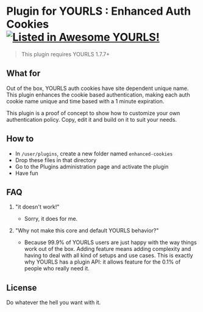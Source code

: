 # Plugin for YOURLS : Enhanced Auth Cookies [![Listed in Awesome YOURLS!](https://img.shields.io/badge/Awesome-YOURLS-C5A3BE)](https://github.com/YOURLS/awesome-yourls/)

> This plugin requires YOURLS 1.7.7+

## What for

Out of the box, YOURLS auth cookies have site dependent unique name. This plugin enhances the cookie based authentication, making each auth cookie name unique and time based with a 1 minute expiration.

This plugin is a proof of concept to show how to customize your own authentication policy. Copy, edit it and build on it to suit your needs.


## How to

* In `/user/plugins`, create a new folder named `enhanced-cookies`
* Drop these files in that directory
* Go to the Plugins administration page and activate the plugin 
* Have fun


## FAQ

1. "it doesn't work!"
	* Sorry, it does for me.

2. "Why not make this core and default YOURLS behavior?"
	* Because 99.9% of YOURLS users are just happy with the way things work out of the box. Adding feature means adding complexity and having to deal with all kind of setups and use cases. This is exactly why YOURLS has a plugin API: it allows feature for the 0.1% of people who really need it. 


## License

Do whatever the hell you want with it.

